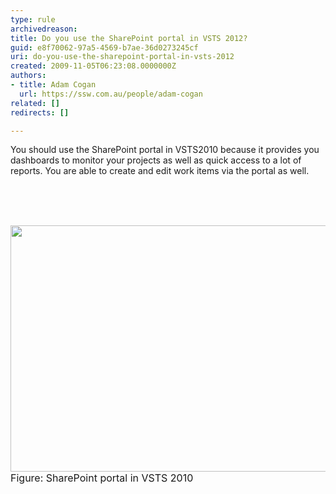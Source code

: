 ```yaml
---
type: rule
archivedreason: 
title: Do you use the SharePoint portal in VSTS 2012?
guid: e8f70062-97a5-4569-b7ae-36d0273245cf
uri: do-you-use-the-sharepoint-portal-in-vsts-2012
created: 2009-11-05T06:23:08.0000000Z
authors:
- title: Adam Cogan
  url: https://ssw.com.au/people/adam-cogan
related: []
redirects: []

---
```



You should use the SharePoint portal in VSTS2010 because it provides you dashboards to monitor your projects as well as quick access to a lot of reports. You are able to create and edit work items via the portal as well. <br>

<br><excerpt class='endintro'></excerpt><br>

  <br>
<img width="588" height="394" class="ms-rteCustom-ImageArea" src="/Management/RulesToBetterProjectManagement/PublishingImages/VSTS2010-SharePointPortal.jpg" alt="" /><br>
<font size="-0" class="ms-rteCustom-FigureNormal">Figure&#58; SharePoint portal in VSTS 2010 </font><br>
<br>
<br>



